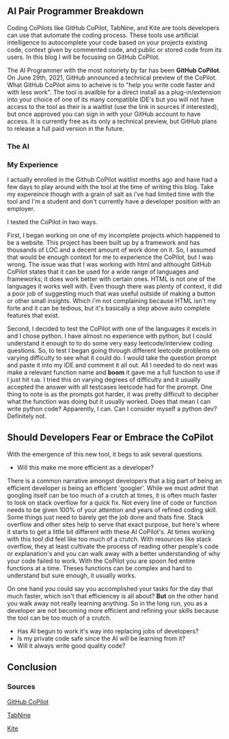 ## AI Pair Programmer Breakdown
Coding CoPilots like GitHub CoPilot, TabNine, and Kite are tools developers can use that automate the coding process. These tools use artificial intelligence to autocomplete your code based on your projects existing code, context given by commented code, and public or stored code from its users. In this blog I will be focusing on GitHub CoPilot.

The AI Programmer with the most notoriety by far has been **GitHub CoPilot**. On June 29th, 2021, GitHub announced a technical preview of the CoPilot. What GitHub CoPilot aims to acheive is to "help you write code faster and with less work". The tool is availble for a direct install as a plug-in/extension  into your choice of one of its many compatible IDE's but you will not have access to the tool as their is a waitlist (use the link in sources if interested), but once approved you can sign in with your GitHub account to have access. It is currently free as its only a technical preview, but GitHub plans to release a full paid version in the future.

### The AI

### My Experience
I actually enrolled in the Github CoPilot waitlist months ago and have had a few days to play around with the tool at the time of writing this blog. Take my expereince though with a grain of salt as i've had limited time with the tool and I'm a student and don't currently have a developer position with an employer. 

I tested the CoPilot in two ways. 

First, I began working on one of my incomplete projects which happened to be a website. This project has been built up by a framework and has thousands of LOC and a decent amount of work done on it. So, I assumed that would be enough context for me to experience the CoPilot, but I was wrong. The issue was that I was working with html and althought GitHub CoPilot states that it can be used for a wide range of languages and frameworks; it does work better with certain ones. HTML is not one of the languages it works well with. Even though there was plenty of context, it did a poor job of suggesting much that was useful outside of making a button or other small insights. Which i'm not complaining because HTML isn't my forte and it can be tedious, but it's basically a step above auto complete features that exist.

Second, I decided to test the CoPilot with one of the languages it excels in and I chose python. I have almost no experience with python, but I could understand it enough to to do some very easy leetcode/interview coding questions. So, to test I began going through different leetcode problems on varying difficulty to see what it could do. I would take the question prompt and paste it into my IDE and comment it all out. All I needed to do next was make a relevant function name and **boom** it gave me a full function to use if I just hit `tab`. I tried this on varying degrees of difficulty and it usually accepted the answer with all testcases leetcode had for the prompt. One thing to note is as the prompts got harder, it was pretty difficult to decipher what the function was doing but it usually worked. 
Does that mean I can write python code? Apparently, I can. 
Can I consider myself a python dev? Definitely not. 

## Should Developers Fear or Embrace the CoPilot
With the emergence of this new tool, it begs to ask several questions.

- Will this make me more efficient as a developer?

There is a common narrative amongst developers that a big part of being an efficient developer is being an efficient 'googler'. While we must admit that googling itself can be too much of a crutch at times, it is often much faster to look on stack overflow for a quick fix. Not every line of code or function needs to be given 100% of your attention and years of refined coding skill. Some things just need to barely get the job done and thats fine. Stack overflow and other sites help to serve that exact purpose, but here's where it starts to get a little bit different with these AI CoPilot's. At times working with this tool did feel like too much of a crutch. With resources like stack overflow, they at least cultivate the process of reading other people's code or explanation's and you can walk away with a better understanding of why your code failed to work. With the CoPilot you are spoon fed entire functions at a time. Theses functions can be complex and hard to understand but sure enough, it usually works. 

On one hand you could say you accomplished your tasks for the day that much faster, which isn't that efficiencey is all about? **But** on the other hand you walk away not really learning anything. So in the long run, you as a developer are not becoming more efficient and refining your skills because the tool can be too much of a crutch. 

- Has AI begun to work it's way into replacing jobs of developers?
- Is my private code safe since the AI will be learning from it?
- Will it always write good quality code?


## Conclusion


### Sources
[GitHub CoPilot](https://copilot.github.com)

[TabNine](https://www.tabnine.com)

[Kite](https://www.kite.com)



